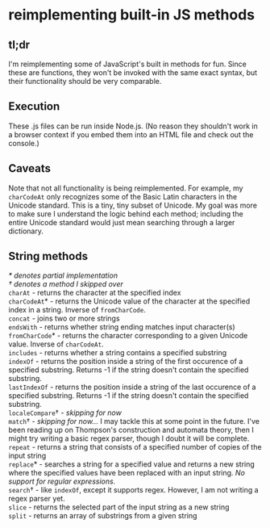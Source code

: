 reimplementing built-in JS methods
==================================

tl;dr
-----

I'm reimplementing some of JavaScript's built in methods for fun.  Since these are functions, they won't be invoked with the same exact syntax, but their functionality should be very comparable.

Execution
---------

These .js files can be run inside Node.js.  (No reason they shouldn't work in a browser context if you embed them into an HTML file and check out the console.)

Caveats
-------

Note that not all functionality is being reimplemented.  For example, my `charCodeAt` only recognizes some of the Basic Latin characters in the Unicode standard.  This is a tiny, tiny subset of Unicode.  My goal was more to make sure I understand the logic behind each method; including the entire Unicode standard would just mean searching through a larger dictionary.

String methods
--------------
_\* denotes partial implementation_<br>
_† denotes a method I skipped over_<br>
`charAt` - returns the character at the specified index<br>
`charCodeAt`* - returns the Unicode value of the character at the specified index in a string.  Inverse of `fromCharCode`.<br>
`concat` - joins two or more strings<br>
`endsWith` - returns whether string ending matches input character(s)<br>
`fromCharCode`* - returns the character corresponding to a given Unicode value.  Inverse of `charCodeAt`.<br>
`includes` - returns whether a string contains a specified substring<br>
`indexOf` - returns the position inside a string of the first occurence of a specified substring.  Returns -1 if the string doesn't contain the specified substring.<br>
`lastIndexOf` - returns the position inside a string of the last occurence of a specified substring.  Returns -1 if the string doesn't contain the specified substring.<br>
`localeCompare`† - _skipping for now_<br>
`match`† - _skipping for now..._  I may tackle this at some point in the future.  I've been reading up on Thompson's construction and automata theory, then I might try writing a basic regex parser, though I doubt it will be complete.<br>
`repeat` - returns a string that consists of a specified number of copies of the input string<br>
`replace`* - searches a string for a specified value and returns a new string where the specified values have been replaced with an input string.  _No support for regular expressions._<br>
`search`† - like `indexOf`, except it supports regex.  However, I am not writing a regex parser yet.<br>
`slice` - returns the selected part of the input string as a new string<br>
`split` - returns an array of substrings from a given string<br>